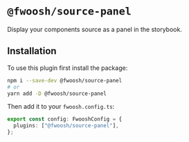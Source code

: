 # `@fwoosh/source-panel`

Display your components source as a panel in the storybook.

## Installation

To use this plugin first install the package:

```sh
npm i --save-dev @fwoosh/source-panel
# or
yarn add -D @fwoosh/source-panel
```

Then add it to your `fwoosh.config.ts`:

```ts
export const config: FwooshConfig = {
  plugins: ["@fwoosh/source-panel"],
};
```
